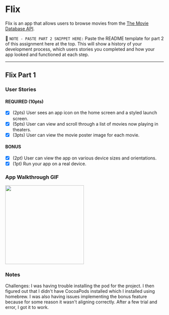# Flix

Flix is an app that allows users to browse movies from the [The Movie Database API](http://docs.themoviedb.apiary.io/#).

📝 `NOTE - PASTE PART 2 SNIPPET HERE:` Paste the README template for part 2 of this assignment here at the top. This will show a history of your development process, which users stories you completed and how your app looked and functioned at each step.

---

## Flix Part 1

### User Stories

#### REQUIRED (10pts)
- [x] (2pts) User sees an app icon on the home screen and a styled launch screen.
- [x] (5pts) User can view and scroll through a list of movies now playing in theaters.
- [x] (3pts) User can view the movie poster image for each movie.

#### BONUS
- [x] (2pt) User can view the app on various device sizes and orientations.
- [x] (1pt) Run your app on a real device.

### App Walkthrough GIF
<img src="https://user-images.githubusercontent.com/57969388/153692894-bdb16544-b9bb-49c9-86bc-310234a3824b.gif" width=250><br>

### Notes
Challenges: I was having trouble installing the pod for the project. 
I then figured out that I didn't have CocoaPods installed which I installed using homebrew. 
I was also having issues implementing the bonus feature because for some reason it wasn't aligning correctly.
After a few trial and error, I got it to work.

